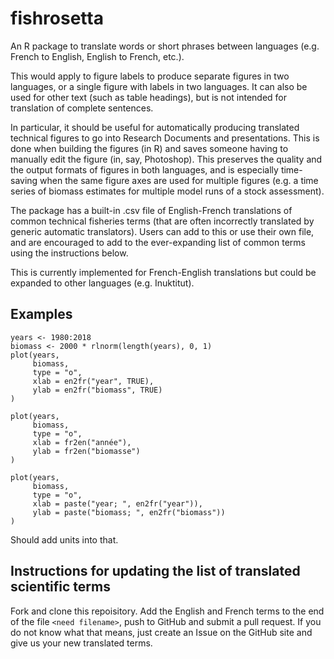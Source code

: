 # fishrosetta

An R package to translate words or short phrases between languages (e.g. French to English, English to French, etc.).
 
This would apply to figure labels to produce separate figures in two languages, or a single figure with labels in two languages. It can also
be used for other text (such as table headings), but is not intended for translation of complete sentences.

In particular, it should be useful for automatically producing translated technical figures  to go into Research Documents and presentations. This is done when building the figures (in  R) and saves someone having to manually edit the figure (in, say, Photoshop). This preserves the quality and the output formats of figures in both languages, and is especially time-saving when the same figure axes are used for multiple figures (e.g. a time series of biomass estimates for multiple model runs of a stock assessment).

The package has a built-in .csv file of English-French translations of common technical fisheries terms (that are often incorrectly translated by generic automatic translators). Users can add to this or use their own file, and are encouraged to add to the ever-expanding list of common terms using the instructions below.

This is currently implemented for French-English translations but could be expanded to other languages (e.g. Inuktitut).

## Examples

```
years <- 1980:2018
biomass <- 2000 * rlnorm(length(years), 0, 1)
plot(years,
     biomass,
     type = "o",
     xlab = en2fr("year", TRUE),
     ylab = en2fr("biomass", TRUE)
)

plot(years,
     biomass,
     type = "o",
     xlab = fr2en("année"),
     ylab = fr2en("biomasse")
)

plot(years,
     biomass,
     type = "o",
     xlab = paste("year; ", en2fr("year")),
     ylab = paste("biomass; ", en2fr("biomass"))
)
```

Should add units into that.

## Instructions for updating the list of translated scientific terms

Fork and clone this repoisitory. Add the English and French terms to the end of the file `<need filename>`, push to GitHub and submit a pull request. If you do not know what that means, just create an Issue on the GitHub site and give us your new translated terms.
